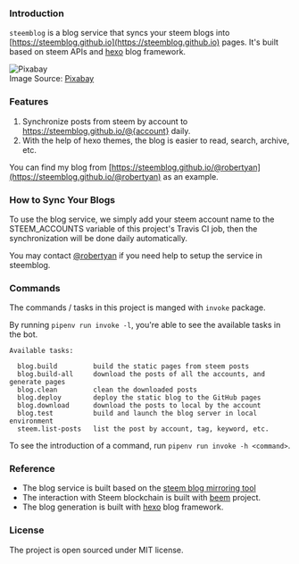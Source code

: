 ### Introduction

`steemblog` is a blog service that syncs your steem blogs into [https://steemblog.github.io](https://steemblog.github.io) pages. It's built based on steem APIs and [hexo](https://hexo.io) blog framework.

![Pixabay](https://cdn.pixabay.com/photo/2015/06/01/09/04/blog-793047_1280.jpg)
<br/>
Image Source: [Pixabay](https://cdn.pixabay.com/photo/2015/06/01/09/04/blog-793047_1280.jpg)


### Features

1. Synchronize posts from steem by account to https://steemblog.github.io/@{account} daily.
1. With the help of hexo themes, the blog is easier to read, search, archive, etc.

You can find my blog from [https://steemblog.github.io/@robertyan](https://steemblog.github.io/@robertyan) as an example.


### How to Sync Your Blogs

To use the blog service, we simply add your steem account name to the STEEM_ACCOUNTS variable of this project's Travis CI job, then the synchronization will be done daily automatically.

You may contact [@robertyan](https://busy.org/@robertyan) if you need help to setup the service in steemblog.


### Commands

The commands / tasks in this project is manged with `invoke` package.

By running `pipenv run invoke -l`, you're able to see the available tasks in the bot.

```
Available tasks:

  blog.build         build the static pages from steem posts
  blog.build-all     download the posts of all the accounts, and generate pages
  blog.clean         clean the downloaded posts
  blog.deploy        deploy the static blog to the GitHub pages
  blog.download      download the posts to local by the account
  blog.test          build and launch the blog server in local environment
  steem.list-posts   list the post by account, tag, keyword, etc.
```

To see the introduction of a command, run `pipenv run invoke -h <command>`.


### Reference

- The blog service is built based on the [steem blog mirroring tool](https://github.com/think-in-universe/blog)
- The interaction with Steem blockchain is built with [beem](https://github.com/holgern/beem) project.
- The blog generation is built with [hexo](https://hexo.io) blog framework.


### License

The project is open sourced under MIT license.
